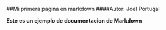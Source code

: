 ##Mi primera pagina en markdown
####Autor: Joel Portugal

**Este es un ejemplo de documentacion de Markdown**
